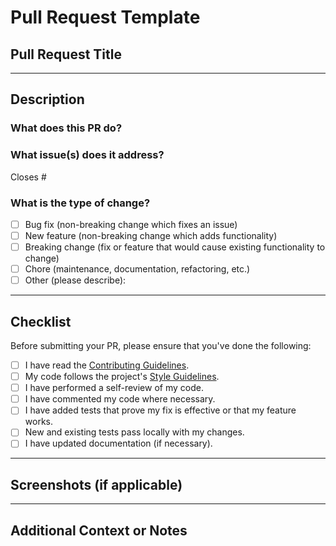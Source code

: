 # Pull Request Template

## Pull Request Title

<!-- Provide a clear and descriptive title for your PR. Example: "Fix login bug causing session timeout" -->

---

## Description

### What does this PR do?
<!-- Describe the purpose of this pull request and what it changes or fixes. Be specific! -->

### What issue(s) does it address?
<!-- List any issues related to this PR (e.g., "Closes #123"). Make sure to link to the issue(s) so they are automatically closed when the PR is merged. -->
Closes # 

### What is the type of change?
<!-- Please delete options that are not relevant and select the appropriate type(s). -->
- [ ] Bug fix (non-breaking change which fixes an issue)
- [ ] New feature (non-breaking change which adds functionality)
- [ ] Breaking change (fix or feature that would cause existing functionality to change)
- [ ] Chore (maintenance, documentation, refactoring, etc.)
- [ ] Other (please describe):

---

## Checklist

Before submitting your PR, please ensure that you've done the following:

- [ ] I have read the [Contributing Guidelines](CONTRIBUTING.md).
- [ ] My code follows the project's [Style Guidelines](CONTRIBUTING.md#style-guidelines).
- [ ] I have performed a self-review of my code.
- [ ] I have commented my code where necessary.
- [ ] I have added tests that prove my fix is effective or that my feature works.
- [ ] New and existing tests pass locally with my changes.
- [ ] I have updated documentation (if necessary).

---

## Screenshots (if applicable)

<!-- Add screenshots, GIFs, or videos to demonstrate your change, especially for UI-related changes. -->

---

## Additional Context or Notes

<!-- Is there anything else reviewers should know before reviewing your PR? Any questions or concerns? -->


